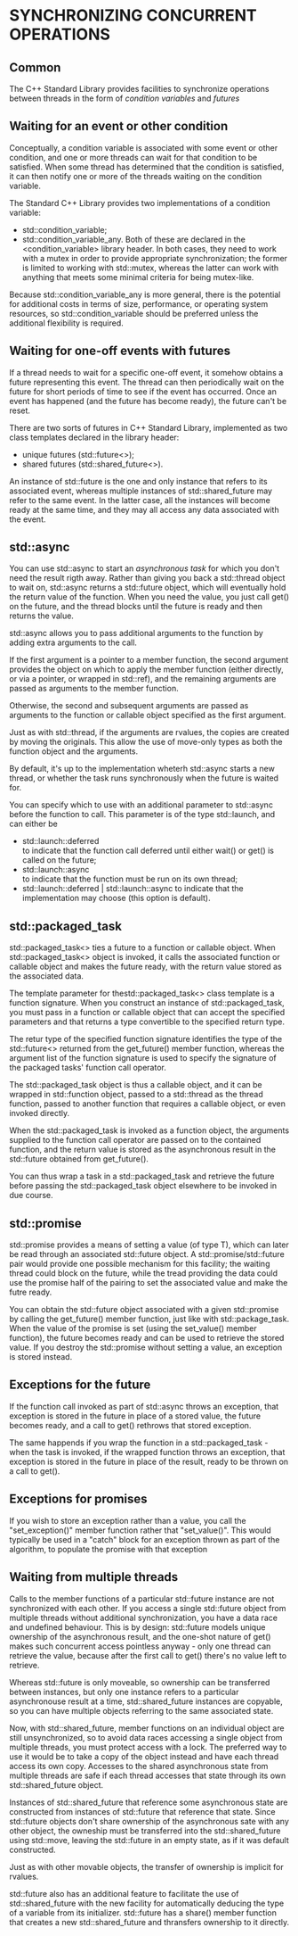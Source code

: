 SYNCHRONIZING CONCURRENT OPERATIONS
===================================

Common
------

The C++ Standard Library provides facilities to synchronize operations
between threads in the form of *condition variables* and *futures*


Waiting for an event or other condition
---------------------------------------

Conceptually, a condition variable is associated with some event or
other condition, and one or more threads can wait for that condition
to be satisfied. When some thread has determined that the condition
is satisfied, it can then notify one or more of the threads waiting
on the condition variable.

The Standard C++ Library provides two implementations of a condition
variable:
- std::condition_variable;
- std::condition_variable_any.
Both of these are declared in the <condition_variable> library header.
In both cases, they need to work with a mutex in order to provide
appropriate synchronization; the former is limited to working with
std::mutex, whereas the latter can work with anything that meets some
minimal criteria for being mutex-like.

Because std::condition_variable_any is more general, there is the 
potential for additional costs in terms of size, performance, or
operating system resources, so std::condition_variable should be 
preferred unless the additional flexibility is required.


Waiting for one-off events with futures
---------------------------------------

If a thread needs to wait for a specific one-off event, 
it somehow obtains a future representing this event. 
The thread can then periodically wait on the future for short periods
of time to see if the event has occurred. Once an event has happened
(and the future has become ready), the future can't be reset.

There are two sorts of futures in C++ Standard Library, implemented
as two class templates declared in the <future> library header:
- unique futures (std::future<>);
- shared futures (std::shared_future<>).

An instance of std::future is the one and only instance that
refers to its associated event, whereas multiple instances of
std::shared_future may refer to the same event. In the latter case,
all the instances will become ready at the same time, and they may 
all access any data associated with the event.


std::async
----------

You can use std::async to start an *asynchronous task* for which
you don't need the result rigth away. Rather than giving you back
a std::thread object to wait on, std::async returns a std::future
object, which will eventually hold the return value of the function.
When you need the value, you just call get() on the future, and 
the thread blocks until the future is ready and then returns the 
value.

std::async allows you to pass additional arguments to the function
by adding extra arguments to the call. 

If the first argument is a pointer to a member function, 
the second argument provides the object on which to apply the member
function (either directly, or via a pointer, or wrapped in std::ref),
and the remaining arguments are passed as arguments to the member
function.

Otherwise, the second and subsequent arguments are passed as arguments
to the function or callable object specified as the first argument.

Just as with std::thread, if the arguments are rvalues, the copies
are created by moving the originals. This allow the use of move-only
types as both the function object and the arguments.

By default, it's up to the implementation wheterh std::async starts 
a new thread, or whether the task runs synchronously when the future
is waited for.

You can specify which to use with an additional parameter to 
std::async before the function to call. This parameter is of the type
std::launch, and can either be
- std::launch::deferred  
  to indicate that the function call deferred until either wait()
  or get() is called on the future;
- std::launch::async  
  to indicate that the function must be run on its own thread;
- std::launch::deferred | std::launch::async
  to indicate that the implementation may choose
  (this option is default).


std::packaged_task
------------------

std::packaged_task<> ties a future to a function or callable object.
When std::packaged_task<> object is invoked, it calls the 
associated function or callable object and makes the future ready,
with the return value stored as the associated data.

The template parameter for thestd::packaged_task<> class template 
is a function signature. When you construct an instance of 
std::packaged_task, you must pass in a function or callable object
that can accept the specified parameters and that returns a type
convertible to the specified return type.

The retur type of the specified function signature identifies 
the type of the std::future<> returned from the get_future() 
member function, whereas the argument list of the function signature
is used to specify the signature of the packaged tasks' function
call operator.

The std::packaged_task object is thus a callable object, and it can
be wrapped in std::function object, passed to a std::thread as the
thread function, passed to another function that requires a callable
object, or even invoked directly.

When the std::packaged_task is invoked as a function object, 
the arguments supplied to the function call operator are passed on
to the contained function, and the return value is stored as the
asynchronous result in the std::future obtained from get_future().

You can thus wrap a task in a std::packaged_task and retrieve 
the future before passing the std::packaged_task object elsewhere
to be invoked in due course.


std::promise
------------

std::promise<T> provides a means of setting a value (of type T),
which can later be read through an associated std::future<T> object. 
A std::promise/std::future pair would provide one possible mechanism
for this facility; the waiting thread could block on the future,
while the tread providing the data could use the promise half of 
the pairing to set the associated value and make the futre ready.

You can obtain the std::future object associated with a given 
std::promise by calling the get_future() member function, just like
with std::package_task. When the value of the promise is set
(using the set_value() member function), the future becomes ready
and can be used to retrieve the stored value. If you destroy the
std::promise without setting a value, an exception is stored instead.


Exceptions for the future
-------------------------

If the function call invoked as part of std::async throws an 
exception, that exception is stored in the future in place of a 
stored value, the future becomes ready, and a call to get()
rethrows that stored exception.

The same happends if you wrap the function in a std::packaged_task -
when the task is invoked, if the wrapped function throws an exception,
that exception is stored in the future in place of the result,
ready to be thrown on a call to get().


Exceptions for promises
-----------------------

If you wish to store an exception rather than a value, you call
the "set_exception()" member function rather that "set_value()".
This would typically be used in a "catch" block for an exception
thrown as part of the algorithm, to populate the promise with
that exception


Waiting from multiple threads
-----------------------------

Calls to the member functions of a particular std::future instance
are not synchronized with each other. If you access a single
std::future object from multiple threads without additional 
synchronization, you have a data race and undefined behaviour. This
is by design: std::future models unique ownership of the asynchronous
result, and the one-shot nature of get() makes such concurrent access
pointless anyway - only one thread can retrieve the value, because
after the first call to get() there's no value left to retrieve.

Whereas std::future is only moveable, so ownership can be transferred
between instances, but only one instance refers to a particular
asynchronouse result at a time, std::shared_future instances are
copyable, so you can have multiple objects referring to the same
associated state.

Now, with std::shared_future, member functions on an individual object
are still unsynchronized, so to avoid data races accessing a single
object from multiple threads, you must protect access with a lock.
The preferred way to use it would be to take a copy of the object 
instead and have each thread access its own copy. Accesses to the
shared asynchronous state from multiple threads are safe if each 
thread accesses that state through its own std::shared_future object.

Instances of std::shared_future that reference some asynchronous state
are constructed from instances of std::future that reference that 
state. Since std::future objects don't share ownership of the
asynchronous sate with any other object, the owneship must be
transferred into the std::shared_future using std::move, leaving
the std::future in an empty state, as if it was default constructed.

Just as with other movable objects, the transfer of ownership is
implicit for rvalues.

std::future also has an additional feature to facilitate the use 
of std::shared_future with the new facility for automatically deducing
the type of a variable from its initializer. std::future has a share()
member function that creates a new std::shared_future and thransfers
ownership to it directly.
